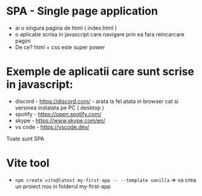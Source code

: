# SPA - Single page application

- ai o singura pagina de html ( index.html )
- o aplicatie scrisa in javascript care navigare prin ea fara reincarcare pagini
- De ce? html + css este super power

# Exemple de aplicatii care sunt scrise in javascript:
- discord - https://discord.com/ - arata la fel atata in browser cat si versinea instalata pe PC ( desktop )
- spotify - https://open.spotify.com/ 
- skype - https://www.skype.com/en/
- vs code - https://vscode.dev/

Toate sunt SPA

# Vite tool

- `npm create vite@latest my-first-app -- --template vanilla` => va crea un proiect nou in folderul my-first-app
